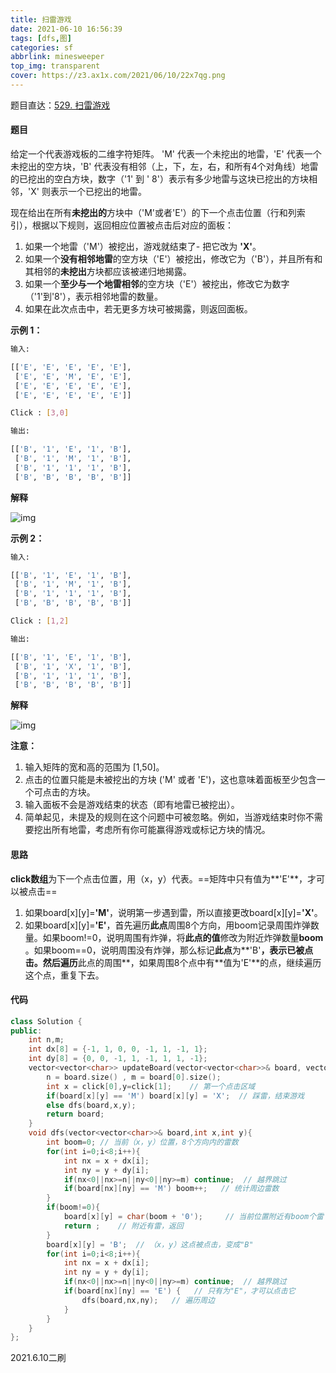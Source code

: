 ```yaml
---
title: 扫雷游戏 
date: 2021-06-10 16:56:39 
tags: [dfs,图]
categories: sf 
abbrlink: minesweeper 
top_img: transparent 
cover: https://z3.ax1x.com/2021/06/10/22x7qg.png
---
```


题目直达：[529. 扫雷游戏](https://leetcode-cn.com/problems/minesweeper/)

#### 题目

给定一个代表游戏板的二维字符矩阵。 'M' 代表一个未挖出的地雷，'E' 代表一个未挖出的空方块，'B' 代表没有相邻（上，下，左，右，和所有4个对角线）地雷的已挖出的空白方块，数字（'1' 到 '
8'）表示有多少地雷与这块已挖出的方块相邻，'X' 则表示一个已挖出的地雷。

现在给出在所有**未挖出的**方块中（'M'或者'E'）的下一个点击位置（行和列索引），根据以下规则，返回相应位置被点击后对应的面板：

1. 如果一个地雷（'M'）被挖出，游戏就结束了- 把它改为 **'X'**。
2. 如果一个**没有相邻地雷**的空方块（'E'）被挖出，修改它为（'B'），并且所有和其相邻的**未挖出**方块都应该被递归地揭露。
3. 如果一个**至少与一个地雷相邻**的空方块（'E'）被挖出，修改它为数字（'1'到'8'），表示相邻地雷的数量。
4. 如果在此次点击中，若无更多方块可被揭露，则返回面板。

**示例 1：**

```bash
输入: 

[['E', 'E', 'E', 'E', 'E'],
 ['E', 'E', 'M', 'E', 'E'],
 ['E', 'E', 'E', 'E', 'E'],
 ['E', 'E', 'E', 'E', 'E']]

Click : [3,0]

输出: 

[['B', '1', 'E', '1', 'B'],
 ['B', '1', 'M', '1', 'B'],
 ['B', '1', '1', '1', 'B'],
 ['B', 'B', 'B', 'B', 'B']]
```

**解释**

![img](https://i.loli.net/2021/06/10/QN6XUTdgWsxrlyp.png)

**示例 2：**

```bash
输入: 

[['B', '1', 'E', '1', 'B'],
 ['B', '1', 'M', '1', 'B'],
 ['B', '1', '1', '1', 'B'],
 ['B', 'B', 'B', 'B', 'B']]

Click : [1,2]

输出: 

[['B', '1', 'E', '1', 'B'],
 ['B', '1', 'X', '1', 'B'],
 ['B', '1', '1', '1', 'B'],
 ['B', 'B', 'B', 'B', 'B']]
```

**解释**

![img](https://i.loli.net/2021/06/10/enaKHEc6bjBTfd4.png)

**注意：**

1. 输入矩阵的宽和高的范围为 [1,50]。
2. 点击的位置只能是未被挖出的方块 ('M' 或者 'E')，这也意味着面板至少包含一个可点击的方块。
3. 输入面板不会是游戏结束的状态（即有地雷已被挖出）。
4. 简单起见，未提及的规则在这个问题中可被忽略。例如，当游戏结束时你不需要挖出所有地雷，考虑所有你可能赢得游戏或标记方块的情况。

#### 思路

**click数组**为下一个点击位置，用（x，y）代表。==矩阵中只有值为**'E'**，才可以被点击==

1. 如果board[x\][y]=**'M'**，说明第一步遇到雷，所以直接更改board[x\][y]=**'X'**。
2. 如果board[x\][y]=**'E'**，首先遍历**此点**周围8个方向，用boom记录周围炸弹数量。如果boom!=0，说明周围有炸弹，将**此点的值**修改为附近炸弹数量**boom**
   。如果boom==0，说明周围没有炸弹，那么标记**此点**为**'B'**，表示已被点击。然后遍历**此点的周围**，如果周围8个点中有**值为'E'**的点，继续遍历这个点，重复下去。

#### 代码

```c++
class Solution {
public:
    int n,m;
    int dx[8] = {-1, 1, 0, 0, -1, 1, -1, 1};
    int dy[8] = {0, 0, -1, 1, -1, 1, 1, -1};
    vector<vector<char>> updateBoard(vector<vector<char>>& board, vector<int>& click) {
        n = board.size() , m = board[0].size();
        int x = click[0],y=click[1];    // 第一个点击区域
        if(board[x][y] == 'M') board[x][y] = 'X';  // 踩雷，结束游戏
        else dfs(board,x,y);
        return board;
    }
    void dfs(vector<vector<char>>& board,int x,int y){
        int boom=0; // 当前（x，y）位置，8个方向内的雷数
        for(int i=0;i<8;i++){
            int nx = x + dx[i];
            int ny = y + dy[i];
            if(nx<0||nx>=n||ny<0||ny>=m) continue;  // 越界跳过
            if(board[nx][ny] == 'M') boom++;   // 统计周边雷数
        }
        if(boom!=0){
            board[x][y] = char(boom + '0');     // 当前位置附近有boom个雷
            return ;    // 附近有雷，返回
        }
        board[x][y] = 'B';  // （x，y）这点被点击，变成"B"
        for(int i=0;i<8;i++){
            int nx = x + dx[i];
            int ny = y + dy[i];
            if(nx<0||nx>=n||ny<0||ny>=m) continue;  // 越界跳过
            if(board[nx][ny] == 'E') {   // 只有为"E"，才可以点击它
                dfs(board,nx,ny);   // 遍历周边
            }
        }
    }
};
```

2021.6.10二刷
